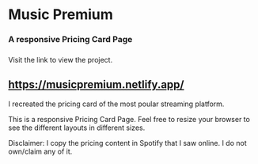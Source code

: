 # Music Premium

### A responsive Pricing Card Page

###

Visit the link to view the project.

## https://musicpremium.netlify.app/

I recreated the pricing card of the most poular streaming platform.

This is a responsive Pricing Card Page. Feel free to resize your browser to see the different layouts in different sizes.

Disclaimer: I copy the pricing content in Spotify that I saw online. I do not own/claim any of it.
